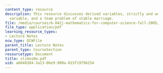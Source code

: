 ```yaml
---
content_type: resource
description: This resource discusses derived variables, strictly and weakly decreasing
  variable, and a team problem of stable marriage.
file: /media/courses/6-042j-mathematics-for-computer-science-fall-2005/a66483843a1306e9900a015f19796254_slides8m.pdf
file_type: application/pdf
learning_resource_types:
- Lecture Notes
ocw_type: OCWFile
parent_title: Lecture Notes
parent_type: CourseSection
resourcetype: Document
title: slides8m.pdf
uid: a6648384-3a13-06e9-900a-015f19796254
---
```

